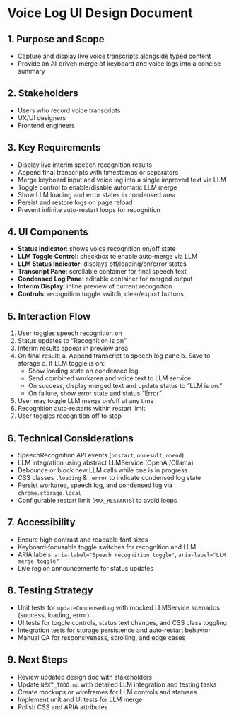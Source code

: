 # Voice Log UI Design Document

## 1. Purpose and Scope

- Capture and display live voice transcripts alongside typed content
- Provide an AI‑driven merge of keyboard and voice logs into a concise summary

## 2. Stakeholders

- Users who record voice transcripts
- UX/UI designers
- Frontend engineers

## 3. Key Requirements

- Display live interim speech recognition results
- Append final transcripts with timestamps or separators
- Merge keyboard input and voice log into a single improved text via LLM
- Toggle control to enable/disable automatic LLM merge
- Show LLM loading and error states in condensed area
- Persist and restore logs on page reload
- Prevent infinite auto-restart loops for recognition

## 4. UI Components

- **Status Indicator**: shows voice recognition on/off state
- **LLM Toggle Control**: checkbox to enable auto‑merge via LLM
- **LLM Status Indicator**: displays off/loading/on/error states
- **Transcript Pane**: scrollable container for final speech text
- **Condensed Log Pane**: editable container for merged output
- **Interim Display**: inline preview of current recognition
- **Controls**: recognition toggle switch, clear/export buttons

## 5. Interaction Flow

1. User toggles speech recognition on
2. Status updates to “Recognition is on”
3. Interim results appear in preview area
4. On final result:
   a. Append transcript to speech log pane
   b. Save to storage
   c. If LLM toggle is on:
   - Show loading state on condensed log
   - Send combined workarea and voice text to LLM service
   - On success, display merged text and update status to “LLM is on.”
   - On failure, show error state and status “Error”
5. User may toggle LLM merge on/off at any time
6. Recognition auto‑restarts within restart limit
7. User toggles recognition off to stop

## 6. Technical Considerations

- SpeechRecognition API events (`onstart`, `onresult`, `onend`)
- LLM integration using abstract LLMService (OpenAI/Ollama)
- Debounce or block new LLM calls while one is in progress
- CSS classes `.loading` & `.error` to indicate condensed log state
- Persist workarea, speech log, and condensed log via `chrome.storage.local`
- Configurable restart limit (`MAX_RESTARTS`) to avoid loops

## 7. Accessibility

- Ensure high contrast and readable font sizes
- Keyboard‑focusable toggle switches for recognition and LLM
- ARIA labels: `aria-label="Speech recognition toggle"`, `aria-label="LLM merge toggle"`
- Live region announcements for status updates

## 8. Testing Strategy

- Unit tests for `updateCondensedLog` with mocked LLMService scenarios (success, loading, error)
- UI tests for toggle controls, status text changes, and CSS class toggling
- Integration tests for storage persistence and auto‑restart behavior
- Manual QA for responsiveness, scrolling, and edge cases

## 9. Next Steps

- Review updated design doc with stakeholders
- Update `NEXT_TODO.md` with detailed LLM integration and testing tasks
- Create mockups or wireframes for LLM controls and statuses
- Implement unit and UI tests for LLM merge
- Polish CSS and ARIA attributes
